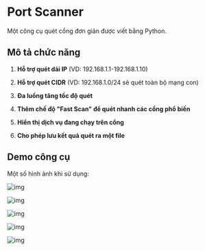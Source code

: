 # Port Scanner

Một công cụ quét cổng đơn giản được viết bằng Python.

## Mô tả chức năng

1. **Hỗ trợ quét dải IP** (VD: 192.168.1.1-192.168.1.10)

2. **Hỗ trợ quét CIDR** (VD: 192.168.1.0/24 sẽ quét toàn bộ mạng con)

3. **Đa luồng tăng tốc độ quét**

4. **Thêm chế độ "Fast Scan" để quét nhanh các cổng phổ biến**

5. **Hiển thị dịch vụ đang chạy trên cổng**

6. **Cho phép lưu kết quả quét ra một file**


## Demo công cụ

Một số hình ảnh khi sử dụng: 

![img](0)

![img](1)

![img](2)

![img](3)

![img](4)







